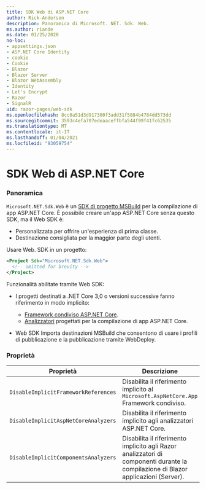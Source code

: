 ```yaml
---
title: SDK Web di ASP.NET Core
author: Rick-Anderson
description: Panoramica di Microsoft. NET. Sdk. Web.
ms.author: riande
ms.date: 01/25/2020
no-loc:
- appsettings.json
- ASP.NET Core Identity
- cookie
- Cookie
- Blazor
- Blazor Server
- Blazor WebAssembly
- Identity
- Let's Encrypt
- Razor
- SignalR
uid: razor-pages/web-sdk
ms.openlocfilehash: 8cc0a51d3d917300f3add31f5884b4784dd573dd
ms.sourcegitcommit: 3593c4efa707edeaaceffbfa544f99f41fc62535
ms.translationtype: MT
ms.contentlocale: it-IT
ms.lasthandoff: 01/04/2021
ms.locfileid: "93059754"
---
```

# <a name="aspnet-core-web-sdk"></a>SDK Web di ASP.NET Core

### <a name="overview"></a>Panoramica

`Microsoft.NET.Sdk.Web` è un [SDK di progetto MSBuild](/visualstudio/msbuild/how-to-use-project-sdk) per la compilazione di app ASP.NET Core. È possibile creare un'app ASP.NET Core senza questo SDK, ma il Web SDK è:

* Personalizzata per offrire un'esperienza di prima classe.
* Destinazione consigliata per la maggior parte degli utenti.

Usare Web. SDK in un progetto:

  ```xml
  <Project Sdk="Microsoft.NET.Sdk.Web">
    <!-- omitted for brevity -->
  </Project>
  ```

Funzionalità abilitate tramite Web SDK:

* I progetti destinati a .NET Core 3,0 o versioni successive fanno riferimento in modo implicito:

  * [Framework condiviso ASP.NET Core](xref:fundamentals/metapackage-app).
  * [Analizzatori](/visualstudio/extensibility/getting-started-with-roslyn-analyzers) progettati per la compilazione di app ASP.NET Core.
* Web SDK Importa destinazioni MSBuild che consentono di usare i profili di pubblicazione e la pubblicazione tramite WebDeploy.

### <a name="properties"></a>Proprietà

| Proprietà | Descrizione |
| -------- | ----------- |
| `DisableImplicitFrameworkReferences` | Disabilita il riferimento implicito al `Microsoft.AspNetCore.App` Framework condiviso. |
| `DisableImplicitAspNetCoreAnalyzers` | Disabilita il riferimento implicito agli analizzatori ASP.NET Core. |
| `DisableImplicitComponentsAnalyzers` | Disabilita il riferimento implicito agli Razor analizzatori di componenti durante la compilazione di Blazor applicazioni (Server). |